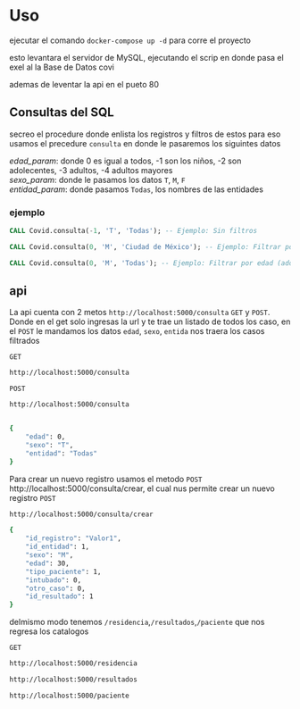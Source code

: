 # Uso
ejecutar el comando `docker-compose up -d`
para corre el proyecto    

esto levantara el servidor de MySQL, ejecutando el scrip en donde pasa el exel al la Base de Datos covi 

ademas de leventar la api en el pueto 80


## Consultas del SQL
secreo el procedure donde enlista los registros y filtros de estos para eso usamos el precedure `consulta` en donde le pasaremos los siguintes datos  

*edad_param*: donde 0 es igual a todos, -1 son los niños, -2 son adolecentes, -3 adultos, -4 adultos mayores  
*sexo_param*: donde le pasamos los datos `T`, `M`, `F`  
*entidad_param*: donde pasamos `Todas`, los nombres de las entidades  

### ejemplo
```sql
CALL Covid.consulta(-1, 'T', 'Todas'); -- Ejemplo: Sin filtros

CALL Covid.consulta(0, 'M', 'Ciudad de México'); -- Ejemplo: Filtrar por sexo masculino y entidad específica

CALL Covid.consulta(0, 'M', 'Todas'); -- Ejemplo: Filtrar por edad (adolescentes) y todos los sexos
```
## api

La api cuenta con 2 metos `http://localhost:5000/consulta` `GET` y `POST`. Donde en el get solo ingresas la url y te trae un listado de todos los caso, en el `POST` le mandamos los datos `edad`, `sexo`, `entida` nos traera los casos filtrados

`GET`
```sh
http://localhost:5000/consulta

```
`POST`
```sh
http://localhost:5000/consulta


{
    "edad": 0,
    "sexo": "T",
    "entidad": "Todas"
}

```

Para crear un nuevo registro usamos el metodo `POST` http://localhost:5000/consulta/crear, el cual nus permite crear un nuevo registro
`POST`
````sh
http://localhost:5000/consulta/crear

{
    "id_registro": "Valor1",
    "id_entidad": 1,
    "sexo": "M",
    "edad": 30,
    "tipo_paciente": 1,
    "intubado": 0,
    "otro_caso": 0,
    "id_resultado": 1
}
````

delmismo modo tenemos `/residencia`,`/resultados`,`/paciente`
que nos regresa los catalogos

`GET`
```sh
http://localhost:5000/residencia

http://localhost:5000/resultados

http://localhost:5000/paciente
```